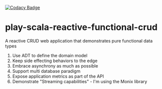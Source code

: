 [![Codacy Badge](https://api.codacy.com/project/badge/Grade/b5c97d3331924fc59849218234125abc)](https://www.codacy.com/app/joesan/play-scala-reactive-functional-crud?utm_source=github.com&amp;utm_medium=referral&amp;utm_content=joesan/play-scala-reactive-functional-crud&amp;utm_campaign=Badge_Grade)

# play-scala-reactive-functional-crud
A reactive CRUD web application that demonstrates pure functional data types

1. Use ADT to define the domain model
2. Keep side effecting behaviors to the edge
3. Embrace asynchrony as much as possible
4. Support multi database paradigm
5. Expose application metrics as part of the API
6. Demonstrate "Streaming capabilities" - I'm using the Monix library
